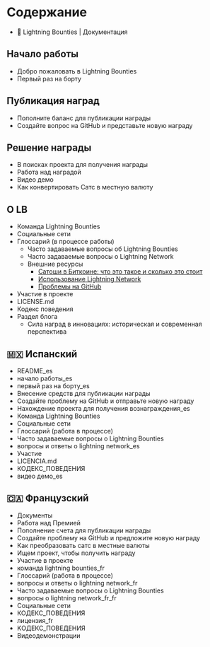 # Содержание

* 📖 Lightning Bounties | Документация

## Начало работы

* Добро пожаловать в Lightning Bounties
* Первый раз на борту

## Публикация наград

* Пополните баланс для публикации награды
* Создайте вопрос на GitHub и представьте новую награду

## Решение награды

* В поисках проекта для получения награды
* Работа над наградой
* Видео демо
* Как конвертировать Сатс в местную валюту

## О LB

* Команда Lightning Bounties
* Социальные сети
* Глоссарий (в процессе работы)
  * Часто задаваемые вопросы об Lightning Bounties
  * Часто задаваемые вопросы о Lightning Network
  * Внешние ресурсы
    * [Сатоши в Биткоине: что это такое и сколько это стоит](https://www.investopedia.com/terms/s/satoshi.asp)
    * [Использование Lightning Network](https://uselightning.network/)
    * [Проблемы на GitHub](https://docs.github.com/en/issues/tracking-your-work-with-issues/about-issues)
* Участие в проекте
* LICENSE.md
* Кодекс поведения
* Раздел блога
  * Сила наград в инновациях: историческая и современная перспектива

## 🇲🇽 Испанский

* README\_es
* начало работы\_es
* первый раз на борту\_es
* Внесение средств для публикации награды
* Создайте проблему на GitHub и отправьте новую награду
* Нахождение проекта для получения вознаграждения\_es
* Команда Lightning Bounties
* Социальные сети
* Глоссарий (работа в процессе)
* Часто задаваемые вопросы о Lightning Bounties
* вопросы и ответы о lightning network\_es
* Участие
* LICENCIA.md
* КОДЕКС\_ПОВЕДЕНИЯ
* видео демо\_es

## 🇨🇦 Французский

* Документы
* Работа над Премией
* Пополнение счета для публикации награды
* Создайте проблему на GitHub и предложите новую награду
* Как преобразовать сатс в местные валюты
* Ищем проект, чтобы получить награду
* Участие в проекте
* команда lightning bounties\_fr
* Глоссарий (работа в процессе)
* вопросы и ответы о lightning network\_fr
* Часто задаваемые вопросы о Lightning Bounties
* вопросы о lightning network\_fr\_fr
* Социальные сети
* КОДЕКС\_ПОВЕДЕНИЯ
* лицензия\_fr
* KОДЕКС\_ПОВЕДЕНИЯ
* Видеодемонстрации
